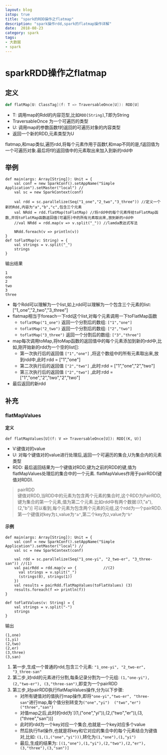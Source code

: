 ```yaml
---
layout: blog
istop: true
title: "spark的RDD操作之flatmap"
description: "spark操作rdd,spark的flatmap操作详解"
date:  2018-08-23
category: spark
tags:
- 大数据
- spark
---
```

# sparkRDD操作之flatmap
## 定义
```scala
def flatMap[U: ClassTag](f: T => TraversableOnce[U]): RDD[U]
```
* T: 调用map的Rdd的内容范型,比如`RDD[String]`,T即为String
* TraversableOnce 为一个可遍历的类型
* U: 调用map的参数函数f的返回的可遍历对象的内容类型
* 返回一个新的RDD,元素类型为U

flatmap,和map类似,遍历rdd,将每个元素作用于函数f,和map不同的是,f返回值为一个可遍历对象.最后将f的返回值中的元素取出来加入到新的rdd中


## 举例
```
def main(args: Array[String]): Unit = {
    val conf = new SparkConf().setAppName("Simple Application").setMaster("local") //
    val sc = new SparkContext(conf)

    val rdd = sc.parallelize(Seq("1_one","2_two","3_three")) //定义一个新的Rdd,内容为"a","b","c",包含三个元素
    val NRdd = rdd.flatMap(toFlatMap) //将rdd中的每个元素传给toFlatMap函数,并将toFlatMap函数返回值(可遍历)中的所有元素取出来,放到新的rdd中
    //val NRdd = rdd.map(v => v.split("_")) //lamda表达式写法

    NRdd.foreach(v => println(v))
}
def toFlatMap(v: String) = {
    val strings = v.split("_")
    strings
}
```
输出结果
```
1
one
2
two
3
three
```
* 每个Rdd可以理解为一个list,如上rdd可以理解为一个包含三个元素的list: ["1_one","2_two","3_three"]
* flatmap相当于foreach一下rdd这个list,对每个元素调用一下toFlatMap函数
    - `toflatMap("1_one")` 返回一个分割后的数组: `["1","one"]`
    - `toflatMap("2_two")` 返回一个分割后的数组: `["2","two"]`
    - `toflatMap("3_three")` 返回一个分割后的数组: `["3","three"]`
* map每次调用toMap,将toMap函数的返回值中的每个元素添加到新的rdd中,比如,刚开始新的rdd为一个空的list[]:
    - 第一次执行后的返回值 `["1","one"]` ,将这个数组中的所有元素取出来,放到rdd中,此时:rdd = ["1","one"]
    - 第二次执行后的返回值 `["2","two"]` ,此时:rdd = ["1","one","2","two"]
    - 第三次执行后的返回值 `["2","two"]` ,此时:rdd = ["1","one","2","two","2","two"]
* 最后返回的新rdd


## 补充

### flatMapValues

#### 定义
```
def flatMapValues[U](f: V => TraversableOnce[U]): RDD[(K, U)]
```
* V:键值对的value
* U: 对每个键值对的value进行处理后,返回一个可遍历的集合,U为集合内的元素类型
* RDD: 最后返回结果为一个键值对RDD,键为之前的RDD的键,值为flatMapValues处理后的集合中的一个元素.
flatMapValues作用于pairRDD(键值对RDD).
> pairRDD  
键值对RDD,当RDD中的元素为包含两个元素的集合时,这个RDD为PairRDD,键为集合的第一个元素,值为第二个元素.比如rdd中有两个数据:[(1,"a"),(2,"b")]
可以看到,每个元素为包含两个元素的元组,这个rdd为一个pairRDD.第一个键值对key为`1`,value为`"a"`,第二个key为`2`,value为`"b"`

#### 示例
```
def main(args: Array[String]): Unit = {
    val conf = new SparkConf().setAppName("Simple Application").setMaster("local") //
    val sc = new SparkContext(conf)

    val rdd = sc.parallelize(Seq("1_one-yi", "2_two-er", "3_three-san")) //(1)
    val pairRdd = rdd.map(v => {            //(2)
      val strings = v.split("_")
      (strings(0), strings(1))
    })
    val results = pairRdd.flatMapValues(toFlatValues) (3)
    results.foreach(f => println(f))
}

def toFlatValues(v: String) = {
    val strings = v.split("-")
    strings
}
```
输出
```
(1,one)
(1,yi)
(2,two)
(2,er)
(3,three)
(3,san)
```

1. 第一步,生成一个普通的rdd,包含三个元素: `"1_one-yi", "2_two-er", "3_three-san"`
2. 第二步,对rdd的元素进行分割,每条记录分割为一个元组: `(1,"one-yi"), (2,"two-er"), (3,"three-san")`,即变为一个pairRDD
3. 第三步,对pairRDD执行flatMapValues操作,分为以下步骤:
    - 对所有键值对的值执行map操作,即将`"one-yi","two-er", "three-san"`进行map,每个值分别转变为`("one","yi")  ("two","er") ("three","san")`
    - 对值map之后,此时的rdd为`[(1,("one","yi")),(2,("two","er")),(3,("three","san"))]
    - 此时的rdd为一个key对应一个集合,也就是一个key对应多个value
    - 然后执行flat操作,也就是将key和它对应的集合中的每个元素结合为键值对,比如: `(1,(1,("one","yi")))`,转化为`(1,"one"),(1,"yi")`
    - 最后,生成的结果为: `[(1,"one"),(1,"yi"),(2,"two"),(2,"er"),(3,"three"),(3,"san")]`
    